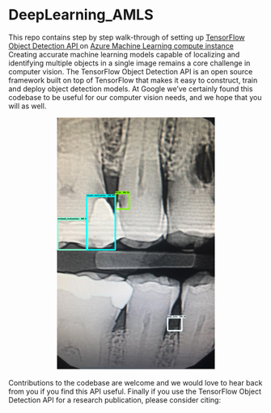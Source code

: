 # DeepLearning_AMLS

This repo contains step by step walk-through of setting up [TensorFlow Object Detection API
](https://github.com/tensorflow/models/tree/master/research/object_detection) on [Azure Machine Learning compute instance
](https://docs.microsoft.com/en-us/azure/machine-learning/concept-compute-instance)Creating accurate machine learning models capable of localizing and identifying
multiple objects in a single image remains a core challenge in computer vision.
The TensorFlow Object Detection API is an open source framework built on top of
TensorFlow that makes it easy to construct, train and deploy object detection
models. At Google we’ve certainly found this codebase to be useful for our
computer vision needs, and we hope that you will as well. <p align="center">
<img src="https://github.com/sinafakhraee/DeepLearning_AMLS/blob/main/test_xray/scored_xray.png" height=500> </p>
Contributions to the codebase are welcome and we would love to hear back from
you if you find this API useful. Finally if you use the TensorFlow Object
Detection API for a research publication, please consider citing:
